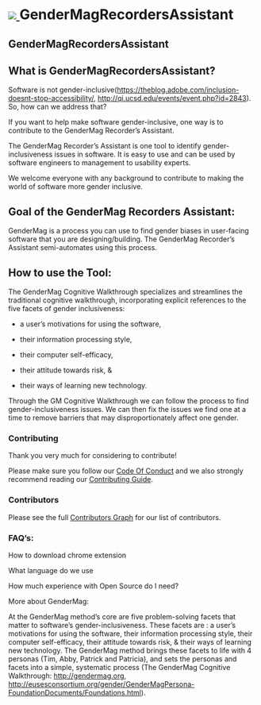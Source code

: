 
<h1>
  <a href="http://gendermag.org" title="Gendermag">
    <img src="http://gendermag.org/images/rsz_profile_pic.png">
  </a>
  GenderMagRecordersAssistant
</h1>


## GenderMagRecordersAssistant

## What is GenderMagRecordersAssistant?

Software is not gender-inclusive(https://theblog.adobe.com/inclusion-doesnt-stop-accessibility/, http://qi.ucsd.edu/events/event.php?id=2843).  So, how can we address that?  

If you want to help make software gender-inclusive, one way is to contribute to the GenderMag Recorder’s Assistant. 

The GenderMag Recorder’s Assistant is one tool to identify gender-inclusiveness issues in software. It is easy to use and can be used by software engineers to management to usability experts.

We welcome everyone with any background to contribute to making the world of software more gender inclusive.
    

## Goal of the GenderMag Recorders Assistant: 

GenderMag is a process you can use to find gender biases in user-facing software that you are designing/building. The GenderMag Recorder’s Assistant semi-automates using this process.

## How to use the Tool:
The GenderMag Cognitive Walkthrough specializes and streamlines the traditional cognitive walkthrough, incorporating explicit references to the five facets of gender inclusiveness:

- a user’s motivations for using the software,

- their information processing style,

- their computer self-efficacy,

- their attitude towards risk, &

- their ways of learning new technology. 

Through the GM Cognitive Walkthrough we can follow the process to find gender-inclusiveness issues. We can then fix the issues we find one at a time to remove barriers that may disproportionately affect one gender.



### Contributing

Thank you very much for considering to contribute!

Please make sure you follow our [Code Of Conduct](https://github.com/Brijbhuva/Gendermag_webpage/blob/master/Code_of_Conduct.md) and we also strongly recommend reading our [Contributing Guide](https://github.com/mendezc1/GenderMagRecordersAssistant/blob/master/Contributing.MD).


### Contributors


Please see the full
[Contributors Graph](https://github.com/mendezc1/GenderMagRecordersAssistant/graphs/contributors) for our
list of contributors.


### FAQ’s:
How to download chrome extension

What language do we use

How much experience with Open Source do I need?

More about GenderMag:

At the GenderMag method’s core are five problem-solving facets that matter to software’s gender-inclusiveness. These facets are :
a user’s motivations for using the software,
their information processing style,
their computer self-efficacy,
their attitude towards risk, &
their ways of learning new technology.
The GenderMag method brings these facets to life with 4 personas (Tim, Abby, Patrick and Patricia), and sets the personas and facets into a simple, systematic process (The GenderMag Cognitive Walkthrough: http://gendermag.org, http://eusesconsortium.org/gender/GenderMagPersona-FoundationDocuments/Foundations.html).


